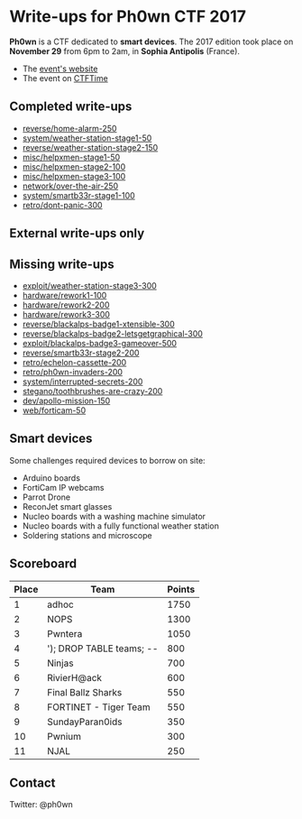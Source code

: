 # Write-ups for Ph0wn CTF 2017

**Ph0wn** is a CTF dedicated to **smart devices**.
The 2017 edition took place on **November 29** from 6pm to 2am, in **Sophia Antipolis** (France).

- The [event's website](https://ph0wn.org)
- The event on [CTFTime](https://ctftime.org/event/521)

## Completed write-ups

- [reverse/home-alarm-250](./reverse/home-alarm-250)
- [system/weather-station-stage1-50](./system/weather-station-stage1-50)
- [reverse/weather-station-stage2-150](./reverse/weather-station-stage2-150)
- [misc/helpxmen-stage1-50](./misc/helpxmen-stage1-50)
- [misc/helpxmen-stage2-100](./misc/helpxmen-stage2-100)
- [misc/helpxmen-stage3-100](./misc/helpxmen-stage3-100)
- [network/over-the-air-250](./network/over-the-air-250)
- [system/smartb33r-stage1-100](./system/smartb33r-stage1-100)
- [retro/dont-panic-300](./retro/dont-panic-300)

## External write-ups only


## Missing write-ups

- [exploit/weather-station-stage3-300](./exploit/weather-station-stage3-300)
- [hardware/rework1-100](./hardware/rework1-100)
- [hardware/rework2-200](./hardware/rework2-200)
- [hardware/rework3-300](./hardware/rework-3-300)
- [reverse/blackalps-badge1-xtensible-300](./reverse/blackalps-badge1-xtensible-300)
- [reverse/blackalps-badge2-letsgetgraphical-300](./reverse/blackalps-badge2-letsgetgraphical-300)
- [exploit/blackalps-badge3-gameover-500](./exploit/blackalps-badge3-gameover-500)
- [reverse/smartb33r-stage2-200](./reverse/smartb33r-stage2-200)
- [retro/echelon-cassette-200](./retro/echelon-cassette-200)
- [retro/ph0wn-invaders-200](./retro/ph0wn-invaders-200])
- [system/interrupted-secrets-200](./system/interrupted-secrets-200)
- [stegano/toothbrushes-are-crazy-200](./stegano/toothbrushes-are-crazy-200)
- [dev/apollo-mission-150](./dev/apollo-mission-150)
- [web/forticam-50](./web/forticam-50)




## Smart devices

Some challenges required devices to borrow on site:

- Arduino boards
- FortiCam IP webcams
- Parrot Drone
- ReconJet smart glasses
- Nucleo boards with a washing machine simulator
- Nucleo boards with a fully functional weather station
- Soldering stations and microscope


## Scoreboard

| Place | Team                        | Points |
| ------- | ----------------------------| ---------|
| 1       | adhoc                       | 1750 |
| 2       | NOPS                        | 1300 |
| 3       | Pwntera                   | 1050 |
| 4       | '); DROP TABLE teams; -- | 800 |
| 5       | Ninjas                       | 700 |
| 6      | RivierH@ack              | 600 |
| 7     | Final Ballz Sharks        | 550 |
| 8     | FORTINET - Tiger Team  | 550 |
| 9     | SundayParan0ids         | 350 |
| 10   | Pwnium                        | 300 |
| 11   | NJAL                             | 250 |

## Contact

Twitter: @ph0wn


